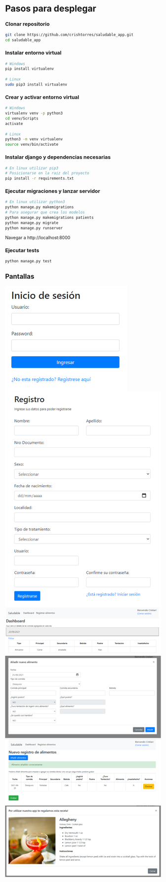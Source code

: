# Pasos para desplegar

### Clonar repositorio
```bash
git clone https://github.com/crishtorres/saludable_app.git
cd saludable_app
```

### Instalar entorno virtual
```bash
# Windows
pip install virtualenv

# Linux
sudo pip3 install virtualenv

```

### Crear y activar entorno virtual
```bash
# Windows
virtualenv venv -p python3
cd venv/Scripts
activate

# Linux
python3 -m venv virtualenv
source venv/bin/activate
```

### Instalar django y dependencias necesarias
```bash
# En linux utilizar pip3
# Posicionarse en la raiz del proyecto
pip install -r requirements.txt
```

### Ejecutar migraciones y lanzar servidor
```bash
# En linux utilizar python3
python manage.py makemigrations
# Para asegurar que crea los modelos 
python manage.py makemigrations patients
python manage.py migrate
python manage.py runserver
```

Navegar a http://localhost:8000


### Ejecutar tests
```bash
python manage.py test
```

## Pantallas
![login](https://github.com/crishtorres/saludable_app/blob/main/static/images/login.png?raw=true)
![register](https://github.com/crishtorres/saludable_app/blob/main/static/images/register.png?raw=true)
![dashboard](https://github.com/crishtorres/saludable_app/blob/main/static/images/dashboard.png?raw=true)
![add_food](https://github.com/crishtorres/saludable_app/blob/main/static/images/add_food.png?raw=true)
![add_food_2](https://github.com/crishtorres/saludable_app/blob/main/static/images/add_food2.png?raw=true)
![drink](https://github.com/crishtorres/saludable_app/blob/main/static/images/drink.png?raw=true)
